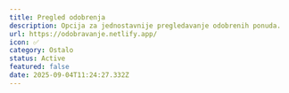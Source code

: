 ```yaml
---
title: Pregled odobrenja
description: Opcija za jednostavnije pregledavanje odobrenih ponuda.
url: https://odobravanje.netlify.app/
icon: ✅
category: Ostalo
status: Active
featured: false
date: 2025-09-04T11:24:27.332Z
---
```


